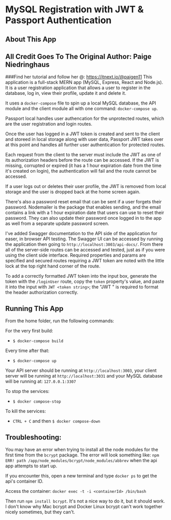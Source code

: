 # MySQL Registration with JWT & Passport Authentication

## About This App
## All Credit Goes To The Original Author: Paige Niedringhaus
###Find her tutorial and follow her @: https://itnext.io/@paigen11
This application is a full-stack MERN app (MySQL, Express, React and Node.js). It is a user registration application that allows a user to register in the database, log in, view their profile, update it and delete it.

It uses a `docker-compose` file to spin up a local MySQL database, the API module and the client module all with one command: `docker-compose up`.

Passport local handles user authencation for the unprotected routes, which are the user registration and login routes.

Once the user has logged in a JWT token is created and sent to the client and storeed in local storage along with user data, Passport JWT takes over at this point and handles all further user authentication for protected routes.

Each request from the client to the server must include the JWT as one of its authorization headers before the route can be accessed. If the JWT is missing, corrupted or expired (it has a 1 hour expiration date from the time it's created on login), the authentication will fail and the route cannot be accessed.

If a user logs out or deletes their user profile, the JWT is removed from local storage and the user is dropped back at the home screen again.

There's also a password reset email that can be sent if a user forgets their password. Nodemailer is the package that enables sending, and the email contains a link with a 1 hour expiration date that users can use to reset their password. They can also update their password once logged in to the app as well from a separate update password screen.

I've added Swagger documentation to the API side of the application for easer, in browser API testing. The Swagger UI can be accessed by running the application then going to `http://localhost:3003/api-docs/`. From there all of the server-side routes can be accessed and tested, just as if you were using the client side interface. Required properties and params are specified and secured routes requiring a JWT token are noted with the little lock at the top right hand corner of the route.

To add a correctly formatted JWT token into the input box, generate the token with the `/loginUser` route, copy the `token` property's value, and paste it into the input with `JWT <token string>`; the "JWT " is required to format the header authorization correctly.

## Running This App

From the home folder, run the following commands:

For the very first build:

- `$ docker-compose build`

Every time after that:

- `$ docker-compose up`

Your API server should be running at `http://localhost:3003`, your client server will be running at `http://localhost:3031` and your MySQL database will be running at: `127.0.0.1:3307`

To stop the services:

- `$ docker compose-stop`

To kill the services:

- `CTRL + C` and then `$ docker compose-down`

## Troubleshooting:

You may have an error when trying to install all the node modules for the first time from the `bcrypt` package. The error will look something like: `npm ERR! path /app/node_modules/bcrypt/node_modules/abbrev` when the api app attempts to start up.

If you encounter this, open a new terminal and type `docker ps` to get the api's container ID.

Access the container: `docker exec -t -i <containerId> /bin/bash`

Then run `npm install bcrypt`. It's not a nice way to do it, but it should work. I don't know why Mac bcrypt and Docker Linux bcrypt can't work together nicely sometimes, but they can't.
